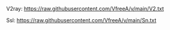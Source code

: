 V2ray:
https://raw.githubusercontent.com/VfreeA/v/main/V2.txt

Ssl:
https://raw.githubusercontent.com/VfreeA/v/main/Sn.txt
